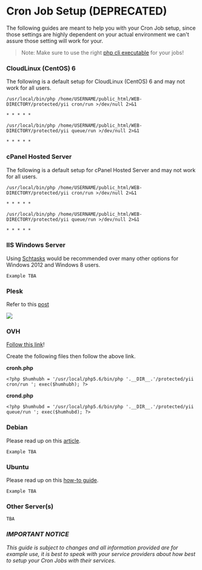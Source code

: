 Cron Job Setup (DEPRECATED)
=======

The following guides are meant to help you with your Cron Job setup, since those settings are highly dependent on your actual environment we can't assure those setting will work for your.

> Note: Make sure to use the right [php cli executable](http://php.net/manual/en/features.commandline.introduction.php) for your jobs!

### CloudLinux (CentOS) 6
The following is a default setup for CloudLinux (CentOS) 6 and may not work for all users.

```
/usr/local/bin/php /home/USERNAME/public_html/WEB-DIRECTORY/protected/yii cron/run >/dev/null 2>&1

* * * * *

/usr/local/bin/php /home/USERNAME/public_html/WEB-DIRECTORY/protected/yii queue/run >/dev/null 2>&1

* * * * *
```

### cPanel Hosted Server
The following is a default setup for cPanel Hosted Server and may not work for all users.

```
/usr/local/bin/php /home/USERNAME/public_html/WEB-DIRECTORY/protected/yii cron/run >/dev/null 2>&1

* * * * *

/usr/local/bin/php /home/USERNAME/public_html/WEB-DIRECTORY/protected/yii queue/run >/dev/null 2>&1

* * * * *
```

### IIS Windows Server
Using [Schtasks](https://technet.microsoft.com/en-us/library/cc725744.aspx) would be recommended over many other options for Windows 2012 and Windows 8 users.

`Example TBA`

### Plesk
Refer to this [post](https://stackoverflow.com/questions/16700749/setting-up-cron-task-in-plesk-11)

![](http://i.imgur.com/TbWEsjC.png)

### OVH
[Follow this link](https://www.ovh.com/us/g1990.hosting_automated_taskscron)!

Create the following files then follow the above link.

**cronh.php**

`<?php $humhubh = '/usr/local/php5.6/bin/php '.__DIR__.'/protected/yii cron/run '; exec($humhubh); ?>`

**crond.php**

`<?php $humhubd = '/usr/local/php5.6/bin/php '.__DIR__.'/protected/yii queue/run '; exec($humhubd); ?>`

### Debian
Please read up on this [article](https://debian-administration.org/article/56/Command_scheduling_with_cron).

`Example TBA`

### Ubuntu
Please read up on this [how-to guide](https://help.ubuntu.com/community/CronHowto).

`Example TBA`

### Other Server(s)
`TBA`

### *IMPORTANT NOTICE*
*This guide is subject to changes and all information provided are for example use, it is best to speak with your service providers about how best to setup your Cron Jobs with their services.*
